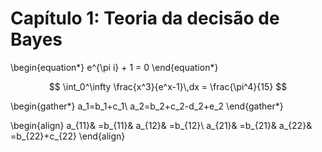 # Capítulo 1: Teoria da decisão de Bayes


\begin{equation*} 
    e^{\pi i} + 1 = 0 
\end{equation*}

$$
  \int_0^\infty \frac{x^3}{e^x-1}\,dx = \frac{\pi^4}{15}
$$

\begin{gather*}
a_1=b_1+c_1\\
a_2=b_2+c_2-d_2+e_2
\end{gather*}

\begin{align}
a_{11}& =b_{11}&
  a_{12}& =b_{12}\\
a_{21}& =b_{21}&
  a_{22}& =b_{22}+c_{22}
\end{align}